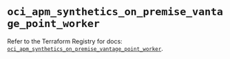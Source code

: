 # `oci_apm_synthetics_on_premise_vantage_point_worker`

Refer to the Terraform Registry for docs: [`oci_apm_synthetics_on_premise_vantage_point_worker`](https://registry.terraform.io/providers/oracle/oci/6.18.0/docs/resources/apm_synthetics_on_premise_vantage_point_worker).

